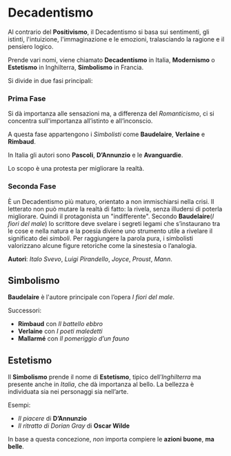 # Decadentismo

Al contrario del **Positivismo**, il Decadentismo si basa sui sentimenti, gli istinti, l'intuizione, l'immaginazione e le emozioni, tralasciando la ragione e il pensiero logico.

Prende vari nomi, viene chiamato __Decadentismo__ in Italia, __Modernismo__ o __Estetismo__ in Inghilterra, __Simbolismo__ in Francia.

Si divide in due fasi principali:

### Prima Fase

Si dà importanza alle sensazioni ma, a differenza del _Romanticismo_, ci si concentra sull'importanza all’istinto e all’inconscio.

A questa fase appartengono i _Simbolisti_ come **Baudelaire**, __Verlaine__ e __Rimbaud__.

In Italia gli autori sono __Pascoli__, __D’Annunzio__ e le __Avanguardie__.

Lo scopo è una protesta per migliorare la realtà.

### Seconda Fase

È un Decadentismo più maturo, orientato a non immischiarsi nella crisi. Il letterato non può mutare la realtà di fatto: la rivela, senza illudersi di poterla migliorare. Quindi il protagonista un "indifferente".
Secondo __Baudelaire__(_I fiori del male_) lo scrittore deve svelare i segreti legami che s’instaurano tra le cose e nella natura e la poesia diviene uno strumento utile a rivelare il significato dei _simboli_. Per raggiungere la parola pura, i simbolisti valorizzano alcune figure retoriche come la sinestesia o l’analogia.

**Autori**: _Italo Svevo_, _Luigi Pirandello_, _Joyce_, _Proust_, _Mann_.

## Simbolismo

**Baudelaire** è l'autore principale con l’opera _I fiori del male_.

Successori:

- __Rimbaud__ con _Il battello ebbro_
- __Verlaine__ con _I poeti maledetti_
- __Mallarmé__ con _Il pomeriggio d’un fauno_

## Estetismo

Il __Simbolismo__ prende il nome di __Estetismo__, tipico dell’_Inghilterra_ ma presente anche in _Italia_, che dà importanza al bello. La bellezza è individuata sia nei personaggi sia nell’arte.

Esempi:

- _Il piacere_ di __D’Annunzio__
- _Il ritratto di Dorian Gray_ di __Oscar Wilde__

In base a questa concezione, _non_ importa compiere le __azioni buone__, __ma belle__.
